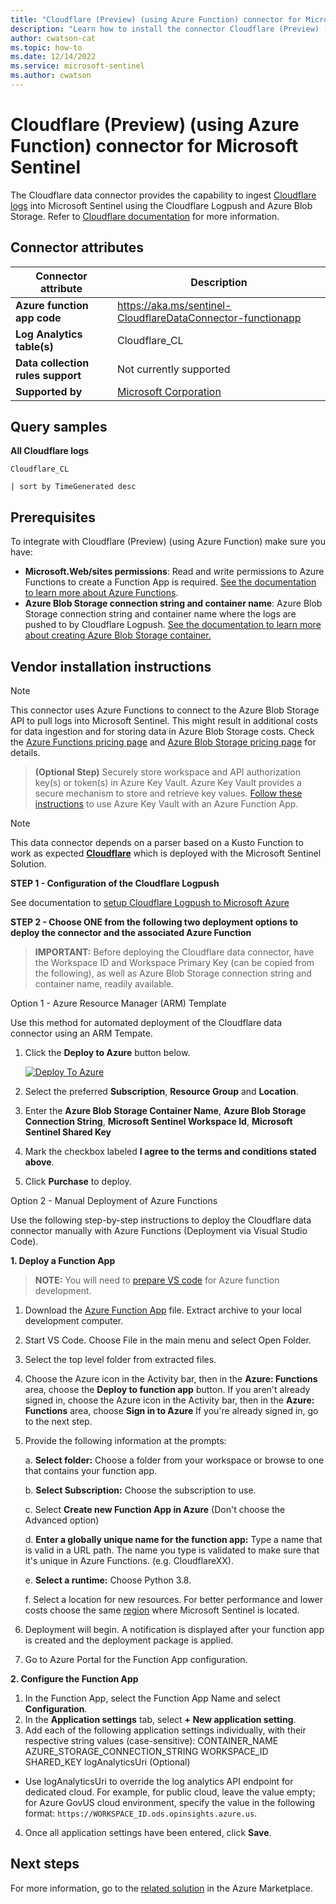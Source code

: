 ```yaml
---
title: "Cloudflare (Preview) (using Azure Function) connector for Microsoft Sentinel"
description: "Learn how to install the connector Cloudflare (Preview) (using Azure Function) to connect your data source to Microsoft Sentinel."
author: cwatson-cat
ms.topic: how-to
ms.date: 12/14/2022
ms.service: microsoft-sentinel
ms.author: cwatson
---
```


# Cloudflare (Preview) (using Azure Function) connector for Microsoft Sentinel

The Cloudflare data connector provides the capability to ingest [Cloudflare logs](https://developers.cloudflare.com/logs/) into Microsoft Sentinel using the Cloudflare Logpush and Azure Blob Storage. Refer to [Cloudflare  documentation](https://developers.cloudflare.com/logs/logpush) for more information.

## Connector attributes

| Connector attribute | Description |
| --- | --- |
| **Azure function app code** | https://aka.ms/sentinel-CloudflareDataConnector-functionapp |
| **Log Analytics table(s)** | Cloudflare_CL<br/> |
| **Data collection rules support** | Not currently supported |
| **Supported by** | [Microsoft Corporation](https://support.microsoft.com) |

## Query samples

**All Cloudflare logs**
   ```kusto
Cloudflare_CL

   | sort by TimeGenerated desc
   ```



## Prerequisites

To integrate with Cloudflare (Preview) (using Azure Function) make sure you have: 

- **Microsoft.Web/sites permissions**: Read and write permissions to Azure Functions to create a Function App is required. [See the documentation to learn more about Azure Functions](https://learn.microsoft.com/azure/azure-functions/).
- **Azure Blob Storage connection string and container name**: Azure Blob Storage connection string and container name where the logs are pushed to by Cloudflare Logpush. [See the documentation to learn more about creating Azure Blob Storage container.](https://developers.cloudflare.com/logs/logpush/azure/)


## Vendor installation instructions


> [!NOTE]
   >  This connector uses Azure Functions to connect to the Azure Blob Storage API to pull logs into Microsoft Sentinel. This might result in additional costs for data ingestion and for storing data in Azure Blob Storage costs. Check the [Azure Functions pricing page](https://azure.microsoft.com/pricing/details/functions/) and [Azure Blob Storage pricing page](https://azure.microsoft.com/pricing/details/storage/blobs/) for details.


>**(Optional Step)** Securely store workspace and API authorization key(s) or token(s) in Azure Key Vault. Azure Key Vault provides a secure mechanism to store and retrieve key values. [Follow these instructions](https://learn.microsoft.com/azure/app-service/app-service-key-vault-references) to use Azure Key Vault with an Azure Function App.


> [!NOTE]
   >  This data connector depends on a parser based on a Kusto Function to work as expected [**Cloudflare**](https://aka.ms/sentinel-CloudflareDataConnector-parser) which is deployed with the Microsoft Sentinel Solution.


**STEP 1 - Configuration of the Cloudflare Logpush**

See documentation to [setup Cloudflare Logpush to Microsoft Azure](https://developers.cloudflare.com/logs/logpush/logpush-dashboard)


**STEP 2 - Choose ONE from the following two deployment options to deploy the connector and the associated Azure Function**

>**IMPORTANT:** Before deploying the Cloudflare data connector, have the Workspace ID and Workspace Primary Key (can be copied from the following), as well as Azure Blob Storage connection string and container name, readily available.



Option 1 - Azure Resource Manager (ARM) Template

Use this method for automated deployment of the Cloudflare data connector using an ARM Tempate.

1. Click the **Deploy to Azure** button below. 

	[![Deploy To Azure](https://aka.ms/deploytoazurebutton)](https://aka.ms/sentinel-CloudflareDataConnector-azuredeploy)
2. Select the preferred **Subscription**, **Resource Group** and **Location**. 
3. Enter the **Azure Blob Storage Container Name**, **Azure Blob Storage Connection String**, **Microsoft Sentinel Workspace Id**, **Microsoft Sentinel Shared Key**
4. Mark the checkbox labeled **I agree to the terms and conditions stated above**.
5. Click **Purchase** to deploy.

Option 2 - Manual Deployment of Azure Functions

Use the following step-by-step instructions to deploy the Cloudflare data connector manually with Azure Functions (Deployment via Visual Studio Code).


**1. Deploy a Function App**

> **NOTE:** You will need to [prepare VS code](https://learn.microsoft.com/azure/azure-functions/create-first-function-vs-code-python) for Azure function development.

1. Download the [Azure Function App](https://aka.ms/sentinel-CloudflareDataConnector-functionapp) file. Extract archive to your local development computer.
2. Start VS Code. Choose File in the main menu and select Open Folder.
3. Select the top level folder from extracted files.
4. Choose the Azure icon in the Activity bar, then in the **Azure: Functions** area, choose the **Deploy to function app** button.
If you aren't already signed in, choose the Azure icon in the Activity bar, then in the **Azure: Functions** area, choose **Sign in to Azure**
If you're already signed in, go to the next step.
5. Provide the following information at the prompts:

	a. **Select folder:** Choose a folder from your workspace or browse to one that contains your function app.

	b. **Select Subscription:** Choose the subscription to use.

	c. Select **Create new Function App in Azure** (Don't choose the Advanced option)

	d. **Enter a globally unique name for the function app:** Type a name that is valid in a URL path. The name you type is validated to make sure that it's unique in Azure Functions. (e.g. CloudflareXX).

	e. **Select a runtime:** Choose Python 3.8.

	f. Select a location for new resources. For better performance and lower costs choose the same [region](https://azure.microsoft.com/regions/) where Microsoft Sentinel is located.

6. Deployment will begin. A notification is displayed after your function app is created and the deployment package is applied.
7. Go to Azure Portal for the Function App configuration.


**2. Configure the Function App**

1. In the Function App, select the Function App Name and select **Configuration**.
2. In the **Application settings** tab, select **+ New application setting**.
3. Add each of the following application settings individually, with their respective string values (case-sensitive): 
		CONTAINER_NAME
		AZURE_STORAGE_CONNECTION_STRING
		WORKSPACE_ID
		SHARED_KEY
		logAnalyticsUri (Optional)
 - Use logAnalyticsUri to override the log analytics API endpoint for dedicated cloud. For example, for public cloud, leave the value empty; for Azure GovUS cloud environment, specify the value in the following format: `https://WORKSPACE_ID.ods.opinsights.azure.us`. 
4. Once all application settings have been entered, click **Save**.



## Next steps

For more information, go to the [related solution](https://azuremarketplace.microsoft.com/en-us/marketplace/apps/azuresentinel.azure-sentinel-solution-cloudflare?tab=Overview) in the Azure Marketplace.
